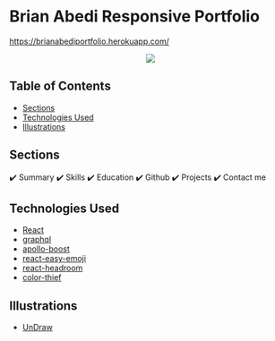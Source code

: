 # Brian Abedi Responsive Portfolio 

https://brianabediportfolio.herokuapp.com/

<p align="center">
  <kbd>
<img src="assets/portfolio.gif"></img>
  </kbd>
</p>


## Table of Contents
- [Sections](#sections)
- [Technologies Used](#technologies-used)
- [Illustrations](#illustrations)


## Sections
✔️ Summary
✔️ Skills
✔️ Education
✔️ Github
✔️ Projects
✔️ Contact me


## Technologies Used 

- [React](https://reactjs.org/)
- [graphql](https://graphql.org/)
- [apollo-boost](https://www.apollographql.com/docs/react/get-started/)
- [react-easy-emoji](https://github.com/appfigures/react-easy-emoji)
- [react-headroom](https://github.com/KyleAMathews/react-headroom)
- [color-thief](https://github.com/lokesh/color-thief)

## Illustrations
- [UnDraw](https://undraw.co/illustrations)

